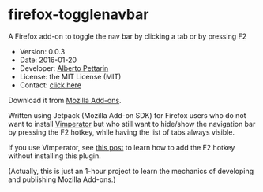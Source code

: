 # firefox-togglenavbar

A Firefox add-on to toggle the nav bar by clicking a tab or by pressing F2

* Version: 0.0.3
* Date: 2016-01-20
* Developer: [Alberto Pettarin](http://www.albertopettarin.it/)
* License: the MIT License (MIT)
* Contact: [click here](http://www.albertopettarin.it/contact.html)

Download it from [Mozilla Add-ons](https://addons.mozilla.org/en-US/firefox/addon/toggle-nav-bar/).

Written using Jetpack (Mozilla Add-on SDK)
for Firefox users who do not want to install
[Vimperator](http://www.vimperator.org/vimperator)
but who still want to hide/show the navigation bar by pressing the F2 hotkey,
while having the list of tabs always visible.

If you use Vimperator, see
[this post](http://www.albertopettarin.it/blog/2014/06/26/hide-or-toggle-nav-bar-in-firefox-29-with-vimperator.html)
to learn how to add the F2 hotkey without installing this plugin.

(Actually, this is just an 1-hour project to learn the mechanics of
developing and publishing Mozilla Add-ons.)




